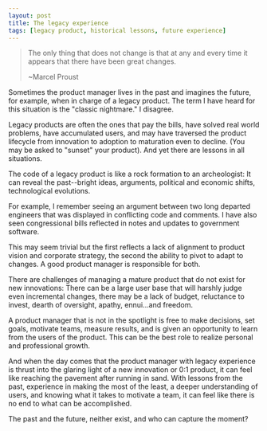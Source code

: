 ```yaml
---
layout: post
title: The legacy experience
tags: [legacy product, historical lessons, future experience]
---
```


>
> The only thing that does not change is that at any and every time it appears that there have been great changes.
>
> ~Marcel Proust

Sometimes the product manager lives in the past and imagines the future, for example, when in charge of a legacy product.  The term I have heard for this situation is the "classic nightmare."  I disagree.

Legacy products are often the ones that pay the bills, have solved real world problems, have accumulated users, and may have traversed the product lifecycle from innovation to adoption to maturation even to decline.  (You may be asked to "sunset" your product).  And yet there are lessons in all situations.

The code of a legacy product is like a rock formation to an archeologist:  It can reveal the past--bright ideas, arguments, political and economic shifts, technological evolutions.  

For example, I remember seeing an argument between two long departed engineers that was displayed in conflicting code and comments.  I have also seen congressional bills reflected in notes and updates to government software.

This may seem trivial but the first reflects a lack of alignment to product vision and corporate strategy, the second the ability to pivot to adapt to changes.  A good product manager is responsible for both.

There are challenges of managing a mature product that do not exist for new innovations:  There can be a large user base that will harshly judge even incremental changes, there may be a lack of budget, reluctance to invest, dearth of oversight, apathy, ennui…and freedom.

A product manager that is not in the spotlight is free to make decisions, set goals, motivate teams, measure results, and is given an opportunity to learn from the users of the product.  This can be the best role to realize personal and professional growth.

And when the day comes that the product manager with legacy experience is thrust into the glaring light of a new innovation or 0:1 product, it can feel like reaching the pavement after running in sand.  With lessons from the past, experience in making the most of the least, a deeper understanding of users, and knowing what it takes to motivate a team, it can feel like there is no end to what can be accomplished.

The past and the future, neither exist, and who can capture the moment?
